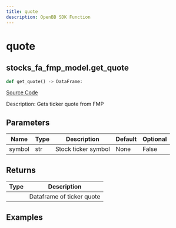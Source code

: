 ```yaml
---
title: quote
description: OpenBB SDK Function
---
```


# quote

## stocks_fa_fmp_model.get_quote

```python title='openbb_terminal/decorators.py'
def get_quote() -> DataFrame:
```
[Source Code](https://github.com/OpenBB-finance/OpenBBTerminal/tree/main/openbb_terminal/decorators.py#L84)

Description: Gets ticker quote from FMP

## Parameters

| Name | Type | Description | Default | Optional |
| ---- | ---- | ----------- | ------- | -------- |
| symbol | str | Stock ticker symbol | None | False |

## Returns

| Type | Description |
| ---- | ----------- |
|  | Dataframe of ticker quote |

## Examples

